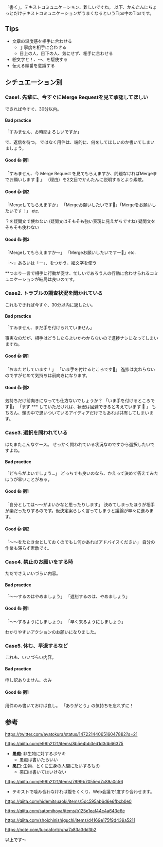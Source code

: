 「書く」。テキストコミュニケーション、難しいですね。
以下、かんたんにちょっとだけテキストコミュニケーションがうまくなるというTips中のTipsです。

## Tips


- 文章の温度感を相手に合わせる
    - 丁寧度を相手に合わせる
    - 目上の人、目下の人、気にせず、相手に合わせる
- 絵文字と！、～、を駆使する
- 伝える順番を意識する


## シチュエーション別


### Case1. 先輩に、今すぐにMerge Requestを見て承認してほしい

できれば今すぐ、30分以内。

#### Bad practice 
「すみません、お時間よろしいですか」

で、返信を待つ。
ではなく用件は、端的に、何をしてほしいのか書いてしまいましょう。


#### Good :thumbsup: 例1

「すみません、今 Merge Request を見てもらえますか、問題なければMergeまでお願いします :pray: 」
（理由）を2文目でかんたんに説明するとより素敵。

#### Good :thumbsup: 例2

「Mergeしてもらえますか」
「Mergeお願いしたいです🥺」「Mergeをお願いしたいです！」 etc.

？を疑問文で使わない (疑問文はそもそも強い表現に見えがちですね)
疑問文をそもそも使わない

#### Good :thumbsup: 例3

「Mergeしてもらえますか～」
「Mergeお願いしたいですー🥺」etc.

「～」あるいは「ー」、をつかう、絵文字を使う

**つまり一言で相手に行動が促せ、忙しいであろう人の行動に合わせられるコミュニケーションが結局は良いのです。


### Case2. トラブルの調査状況を聞かれている

これもできれば今すぐ、30分以内に返したい。

#### Bad practice 
「すみません、まだ手を付けられていません」

事実なのだが、相手はどうしたらよいかわからないので進捗ナシになってしまいますね。


#### Good :thumbsup: 例1

「おまたせしています！」
「いま手を付けるところです:bow:」
進捗は変わらないのですがせめて気持ちは前向きになります。

#### Good :thumbsup: 例2
気持ちだけ前向きになっても仕方ないでしょうか？
「いま手を付けるところです:bow:」
「まず *** していただければ、状況は回避できると考えています :bow: 」
もちろん、頭の中で思いついているアイディアだけでもあれば共有してしまいます。



### Case3. 選択を問われている

はたまたこんなケース。
せっかく問われている状況なのですから選択したいですよね。

#### Bad practice 
「どちらがよいでしょう...」
どっちでも良いのなら、かえって決めて答えてみたほうが早いことがある。

#### Good :thumbsup: 例1

「自分としては～～がよいかなと思ったりします」
決めてしまったほうが相手が楽だったりするのです。仮決定案らしく言ってしまうと議論が早々に進みます。

#### Good :thumbsup: 例2

「～～をたたき台としておくのでもし何かあればアドバイスください」
自分の作業も滞らず素敵です。

### Case4. 禁止のお願いをする時

ただでさえいいづらい内容。

#### Bad practice 
「～～するのはやめましょう」
「遅刻するのは、やめましょう」

#### Good :thumbsup: 例1

「～～するようにしましょう」
「早く来るようにしましょう」

わかりやすいアクションのお願いになりました。


### Case5. 休む、早退するなど

これも、いいづらい内容。

#### Bad practice 

申し訳ありません、のみ

#### Good :thumbsup: 例1

用件のみ書いておけば良し。
「ありがとう」の気持ちを忘れずに！



## 参考


https://twitter.com/ayatokura/status/1472214406516047882?s=21

https://qiita.com/e99h2121/items/8b5e4bb3ed1d3db66375

- **愚痴**: 非生物に対するボヤキ
    - 愚痴は書いたらいい
- **悪口**: 生物、とくに生身の人間にたいするもの
    - 悪口は書いてはいけない

https://qiita.com/e99h2121/items/7899b7055ed7c89a0c56

- テキストで噛み合わなければ腹をくくり、Web会議で1度すり合わせます。

https://qiita.com/hidemitsuaoki/items/5dc595ab6d6e6fbcb0e0

https://qiita.com/satomihoya/items/b125e1eaf44c4a643e6e

https://qiita.com/shoichinishiguchi/items/d4169e175f9d439a5211

https://note.com/luccafort/n/na7a83a3dd3b2


以上です～

